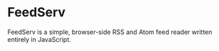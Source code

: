 # FeedServ
FeedServ is a simple, browser-side RSS and Atom feed reader written entirely in JavaScript.
